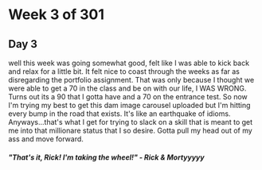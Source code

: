 <h1>Week 3 of 301</h1>
<h2> Day 3 </h3>
<p> well this week was going somewhat good, felt like I was able to kick back and relax for a little bit.  It felt
nice to coast through the weeks as far as disregarding the portfolio assignment.  That was only because I thought
we were able to get a 70 in the class and be on with our life, I WAS WRONG.  Turns out its a 90 that I gotta have and a 70 on the 
entrance test.  So now I'm trying my best to get this dam image carousel uploaded but I'm hitting every bump in the road that
exists.  It's like an earthquake of idioms.  Anyways...that's what I get for trying to slack on a skill that is meant
to get me into that millionare status that I so desire.  Gotta pull my head out of my ass and move forward.  </p>
<h5> "That's it, Rick! I'm taking the wheel!" - Rick & Mortyyyyy </h5>
